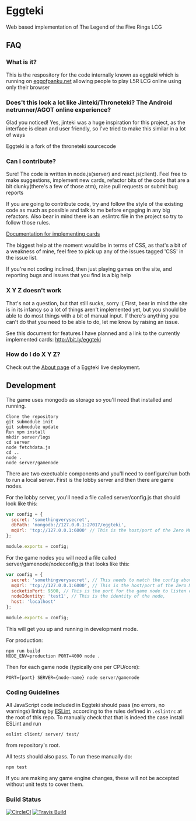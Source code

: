 # Eggteki

Web based implementation of The Legend of the Five Rings LCG

## FAQ

### What is it?

This is the respository for the code internally known as eggteki which is running on [eggofpanku.net](https://eggofpanku.net/) allowing people to play L5R LCG online using only their browser

### Does't this look a lot like Jinteki/Throneteki? The Android netrunner/AGOT online experience?

Glad you noticed!  Yes, jinteki was a huge inspiration for this project, as the interface is clean and user friendly, so I've tried to make this similar in a lot of ways

Eggteki is a fork of the throneteki sourcecode

### Can I contribute?

Sure!  The code is written in node.js(server) and react.js(client).  Feel free to make suggestions, implement new cards, refactor bits of the code that are a bit clunky(there's a few of those atm), raise pull requests or submit bug reports

If you are going to contribute code, try and follow the style of the existing code as much as possible and talk to me before engaging in any big refactors.  Also bear in mind there is an .eslintrc file in the project so try to follow those rules.

[Documentation for implementing cards](https://github.com/gryffon/eggteki/blob/master/docs/implementing-cards.md)

The biggest help at the moment would be in terms of CSS, as that's a bit of a weakness of mine, feel free to pick up any of the issues tagged 'CSS' in the issue list.

If you're not coding inclined, then just playing games on the site, and reporting bugs and issues that you find is a big help

### X Y Z doesn't work
That's not a question, but that still sucks, sorry :(  First, bear in mind the site is in its infancy so a lot of things aren't implemented yet, but you should be able to do most things with a bit of manual input.  If there's anything you can't do that you need to be able to do, let me know by raising an issue.

See this document for features I have planned and a link to the currently implemented cards:  http://bit.ly/eggteki

### How do I do X Y Z?

Check out the [About page](https://eggofpanku.net/about)  of a Eggteki live deployment.

## Development

The game uses mongodb as storage so you'll need that installed and running.

```
Clone the repository
git submodule init
git submodule update
Run npm install
mkdir server/logs
cd server
node fetchdata.js
cd ..
node .
node server/gamenode
```

There are two exectuable components and you'll need to configure/run both to run a local server.  First is the lobby server and then there are game nodes.

For the lobby server, you'll need a file called server/config.js that should look like this:
```javascript
var config = {
  secret: 'somethingverysecret',
  dbPath: 'mongodb://127.0.0.1:27017/eggteki',
  mqUrl: 'tcp://127.0.0.1:6000' // This is the host/port of the Zero MQ server which does the node load balancing
};

module.exports = config;
```

For the game nodes you will need a file called server/gamenode/nodeconfig.js that looks like this:

```javascript
var config = {
  secret: 'somethingverysecret', // This needs to match the config above
  mqUrl: 'tcp://127.0.0.1:6000', // This is the host/port of the Zero MQ server which does the node load balancing and needs to match the config above
  socketioPort: 9500, // This is the port for the game node to listen on
  nodeIdentity: 'test1', // This is the identity of the node,
  host: 'localhost'
};

module.exports = config;
```

This will get you up and running in development mode.

For production:

```
npm run build
NODE_ENV=production PORT=4000 node .
```

Then for each game node (typically one per CPU/core):

```
PORT={port} SERVER={node-name} node server/gamenode
```

### Coding Guidelines

All JavaScript code included in Eggteki should pass (no errors, no warnings)
linting by [ESLint](http://eslint.org/), according to the rules defined in
`.eslintrc` at the root of this repo. To manually check that that is indeed the
case install ESLint and run

```
eslint client/ server/ test/
```

from repository's root.

All tests should also pass.  To run these manually do:

```
npm test
```

If you are making any game engine changes, these will not be accepted without unit tests to cover them.

### Build Status

[![CircleCI](https://circleci.com/gh/gryffon/eggteki.svg?style=svg)](https://circleci.com/gh/gryffon/eggteki)
[![Travis Build](https://travis-ci.org/gryffon/eggteki.svg?branch=master)](https://travis-ci.org/gryffon/eggteki)
